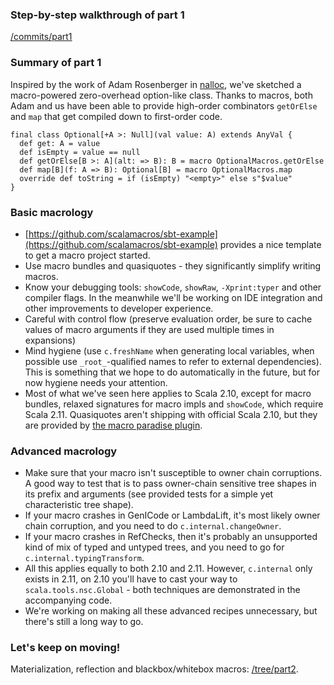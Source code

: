 ### Step-by-step walkthrough of part 1

[/commits/part1](../../commits/part1)

### Summary of part 1

Inspired by the work of Adam Rosenberger in [nalloc](https://github.com/arosenberger/nalloc), we've sketched a macro-powered zero-overhead option-like class. Thanks to macros, both Adam and us have been able to provide high-order combinators `getOrElse` and `map` that get compiled down to first-order code.

```
final class Optional[+A >: Null](val value: A) extends AnyVal {
  def get: A = value
  def isEmpty = value == null
  def getOrElse[B >: A](alt: => B): B = macro OptionalMacros.getOrElse
  def map[B](f: A => B): Optional[B] = macro OptionalMacros.map
  override def toString = if (isEmpty) "<empty>" else s"$value"
}
```

### Basic macrology

  * [https://github.com/scalamacros/sbt-example](https://github.com/scalamacros/sbt-example) provides a nice template to get a macro project started.
  * Use macro bundles and quasiquotes - they significantly simplify writing macros.
  * Know your debugging tools: `showCode`, `showRaw`, `-Xprint:typer` and other compiler flags. In the meanwhile we'll be working on IDE integration and other improvements to developer experience.
  * Careful with control flow (preserve evaluation order, be sure to cache values of macro arguments if they are used multiple times in expansions)
  * Mind hygiene (use `c.freshName` when generating local variables, when possible use `_root_`-qualified names to refer to external dependencies). This is something that we hope to do automatically in the future, but for now hygiene needs your attention.
  * Most of what we've seen here applies to Scala 2.10, except for macro bundles, relaxed signatures for macro impls and `showCode`, which require Scala 2.11. Quasiquotes aren't shipping with official Scala 2.10, but they are provided by [the macro paradise plugin](http://docs.scala-lang.org/overviews/macros/paradise.html).

### Advanced macrology

  * Make sure that your macro isn't susceptible to owner chain corruptions. A good way to test that is to pass owner-chain sensitive tree shapes in its prefix and arguments (see provided tests for a simple yet characteristic tree shape).
  * If your macro crashes in GenICode or LambdaLift, it's most likely owner chain corruption, and you need to do `c.internal.changeOwner`.
  * If your macro crashes in RefChecks, then it's probably an unsupported kind of mix of typed and untyped trees, and you need to go for `c.internal.typingTransform`.
  * All this applies equally to both 2.10 and 2.11. However, `c.internal` only exists in 2.11, on 2.10 you'll have to cast your way to `scala.tools.nsc.Global` - both techniques are demonstrated in the accompanying code.
  * We're working on making all these advanced recipes unnecessary, but there's still a long way to go.

### Let's keep on moving!

Materialization, reflection and blackbox/whitebox macros: [/tree/part2](../../tree/part2).
